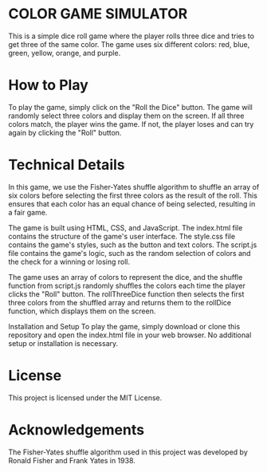 # COLOR GAME SIMULATOR
This is a simple dice roll game where the player rolls three dice and tries to get three of the same color. The game uses six different colors: red, blue, green, yellow, orange, and purple.

# How to Play
To play the game, simply click on the "Roll the Dice" button. The game will randomly select three colors and display them on the screen. If all three colors match, the player wins the game. If not, the player loses and can try again by clicking the "Roll" button.

# Technical Details
In this game, we use the Fisher-Yates shuffle algorithm to shuffle an array of six colors before selecting the first three colors as the result of the roll. This ensures that each color has an equal chance of being selected, resulting in a fair game.

The game is built using HTML, CSS, and JavaScript. The index.html file contains the structure of the game's user interface. The style.css file contains the game's styles, such as the button and text colors. The script.js file contains the game's logic, such as the random selection of colors and the check for a winning or losing roll.

The game uses an array of colors to represent the dice, and the shuffle function from script.js randomly shuffles the colors each time the player clicks the "Roll" button. The rollThreeDice function then selects the first three colors from the shuffled array and returns them to the rollDice function, which displays them on the screen.

Installation and Setup
To play the game, simply download or clone this repository and open the index.html file in your web browser. No additional setup or installation is necessary.

# License
This project is licensed under the MIT License.

# Acknowledgements
The Fisher-Yates shuffle algorithm used in this project was developed by Ronald Fisher and Frank Yates in 1938.
